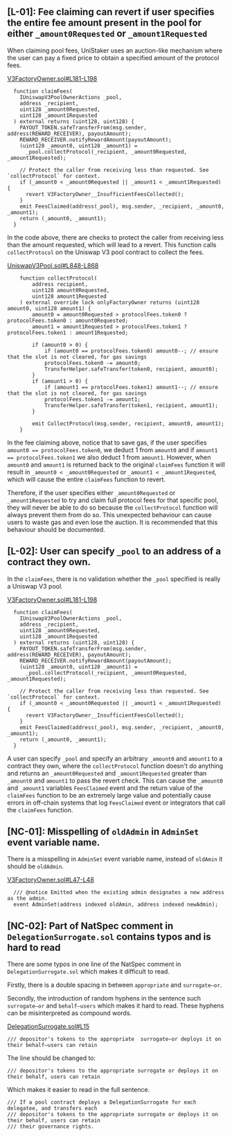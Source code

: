 ## [L-01]: Fee claiming can revert if user specifies the entire fee amount present in the pool for either `_amount0Requested` or `_amount1Requested`

When claiming pool fees, UniStaker uses an auction-like mechanism where the user can pay a fixed price to obtain a specified amount of the protocol fees.

[V3FactoryOwner.sol#L181-L198](https://github.com/code-423n4/2024-02-uniswap-foundation/blob/main/src/V3FactoryOwner.sol#L181-L198)
```solidity
  function claimFees(
    IUniswapV3PoolOwnerActions _pool,
    address _recipient,
    uint128 _amount0Requested,
    uint128 _amount1Requested
  ) external returns (uint128, uint128) {
    PAYOUT_TOKEN.safeTransferFrom(msg.sender, address(REWARD_RECEIVER), payoutAmount);
    REWARD_RECEIVER.notifyRewardAmount(payoutAmount);
    (uint128 _amount0, uint128 _amount1) =
      _pool.collectProtocol(_recipient, _amount0Requested, _amount1Requested);

    // Protect the caller from receiving less than requested. See `collectProtocol` for context.
    if (_amount0 < _amount0Requested || _amount1 < _amount1Requested) {
      revert V3FactoryOwner__InsufficientFeesCollected();
    }
    emit FeesClaimed(address(_pool), msg.sender, _recipient, _amount0, _amount1);
    return (_amount0, _amount1);
  }
```
In the code above, there are checks to protect the caller from receiving less than the amount requested, which will lead to a revert. This function calls `collectProtocol` on the Uniswap V3 pool contract to collect the fees.

[UniswapV3Pool.sol#L848-L868](https://github.com/Uniswap/v3-core/blob/main/contracts/UniswapV3Pool.sol#L848-L868)
```solidity
    function collectProtocol(
        address recipient,
        uint128 amount0Requested,
        uint128 amount1Requested
    ) external override lock onlyFactoryOwner returns (uint128 amount0, uint128 amount1) {
        amount0 = amount0Requested > protocolFees.token0 ? protocolFees.token0 : amount0Requested;
        amount1 = amount1Requested > protocolFees.token1 ? protocolFees.token1 : amount1Requested;

        if (amount0 > 0) {
            if (amount0 == protocolFees.token0) amount0--; // ensure that the slot is not cleared, for gas savings
            protocolFees.token0 -= amount0;
            TransferHelper.safeTransfer(token0, recipient, amount0);
        }
        if (amount1 > 0) {
            if (amount1 == protocolFees.token1) amount1--; // ensure that the slot is not cleared, for gas savings
            protocolFees.token1 -= amount1;
            TransferHelper.safeTransfer(token1, recipient, amount1);
        }

        emit CollectProtocol(msg.sender, recipient, amount0, amount1);
    }
```
In the fee claiming above, notice that to save gas, if the user specifies `amount0 == protocolFees.token0`, we deduct 1 from `amount0` and if `amount1 == protocolFees.token1` we also deduct 1 from `amount1`. However, when `amount0` and `amount1` is returned back to the original `claimFees` function it will result in `_amount0 < _amount0Requested` or `_amount1 < _amount1Requested`, which will cause the entire `claimFees` function to revert.

Therefore, if the user specifies either `_amount0Requested` or `_amount1Requested` to try and claim full protocol fees for that specific pool, they will never be able to do so because the `collectProtocol` function will always prevent them from do so. This unexpected behaviour can cause users to waste gas and even lose the auction. It is recommended that this behaviour should be documented.

## [L-02]: User can specify `_pool` to an address of a contract they own.

In the `claimFees`, there is no validation whether the `_pool` specified is really a Uniswap V3 pool.

[V3FactoryOwner.sol#L181-L198](https://github.com/code-423n4/2024-02-uniswap-foundation/blob/main/src/V3FactoryOwner.sol#L181-L198)
```solidity
  function claimFees(
    IUniswapV3PoolOwnerActions _pool,
    address _recipient,
    uint128 _amount0Requested,
    uint128 _amount1Requested
  ) external returns (uint128, uint128) {
    PAYOUT_TOKEN.safeTransferFrom(msg.sender, address(REWARD_RECEIVER), payoutAmount);
    REWARD_RECEIVER.notifyRewardAmount(payoutAmount);
    (uint128 _amount0, uint128 _amount1) =
      _pool.collectProtocol(_recipient, _amount0Requested, _amount1Requested);

    // Protect the caller from receiving less than requested. See `collectProtocol` for context.
    if (_amount0 < _amount0Requested || _amount1 < _amount1Requested) {
      revert V3FactoryOwner__InsufficientFeesCollected();
    }
    emit FeesClaimed(address(_pool), msg.sender, _recipient, _amount0, _amount1);
    return (_amount0, _amount1);
  }
```
A user can specify `_pool` and specify an arbitrary `_amount0` and `amount1` to a contract they own, where the `collectProtocol` function doesn't do anything and returns an `_amount0Requested` and `_amount1Requested` greater than `_amount0` and `amount1` to pass the revert check. This can cause the `_amount0` and `_amount1` variables `FeesClaimed` event and the return value of the `claimFees` function to be an extremely large value and potentially cause errors in off-chain systems that log `FeesClaimed` event or integrators that call the `claimFees` function.

## [NC-01]: Misspelling of `oldAdmin` in `AdminSet` event variable name.

There is a misspelling in `AdminSet` event variable name, instead of `oldAmin` it should be `oldAdmin`.

[V3FactoryOwner.sol#L47-L48](https://github.com/code-423n4/2024-02-uniswap-foundation/blob/main/src/V3FactoryOwner.sol#L47-L48)
```solidity
  /// @notice Emitted when the existing admin designates a new address as the admin.
  event AdminSet(address indexed oldAmin, address indexed newAdmin);
```

## [NC-02]: Part of NatSpec comment in `DelegationSurrogate.sol` contains typos and is hard to read

There are some typos in one line of the NatSpec comment in `DelegationSurrogate.sol` which makes it difficult to read.

Firstly, there is a double spacing in between `appropriate` and `surrogate—or`.

Secondly, the introduction of random hyphens in the sentence such `surrogate—or` and `behalf—users` which makes it hard to read. These hyphens can be misinterpreted as compound words.

[DelegationSurrogate.sol#L15](https://github.com/code-423n4/2024-02-uniswap-foundation/blob/main/src/DelegationSurrogate.sol#L15)
```solidity
/// depositor's tokens to the appropriate  surrogate—or deploys it on their behalf—users can retain
```
The line should be changed to:
```solidity
/// depositor's tokens to the appropriate surrogate or deploys it on their behalf, users can retain
```
Which makes it easier to read in the full sentence.
```solidity
/// If a pool contract deploys a DelegationSurrogate for each delegatee, and transfers each
/// depositor's tokens to the appropriate surrogate or deploys it on their behalf, users can retain
/// their governance rights.
```


